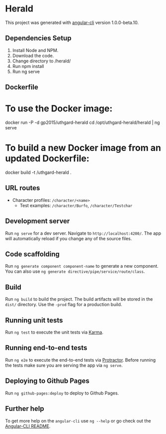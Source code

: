 # Herald

This project was generated with [angular-cli](https://github.com/angular/angular-cli) version 1.0.0-beta.10.

## Dependencies Setup

1. Install Node and NPM.
2. Download the code.
3. Change directory to /herald/
4. Run npm install
5. Run ng serve

## Dockerfile

# To use the Docker image:

docker run -P -d gp2015/uthgard-herald cd /opt/uthgard-herald/herald | ng serve

# To build a new Docker image from an updated Dockerfile:

docker build -t <username>/uthgard-herald .


## URL routes
* Character profiles: `/character/<name>`
    * Test examples: `/character/Burfo`, `/character/Testchar`


## Development server
Run `ng serve` for a dev server. Navigate to `http://localhost:4200/`. The app will automatically reload if you change any of the source files.

## Code scaffolding

Run `ng generate component component-name` to generate a new component. You can also use `ng generate directive/pipe/service/route/class`.

## Build

Run `ng build` to build the project. The build artifacts will be stored in the `dist/` directory. Use the `-prod` flag for a production build.

## Running unit tests

Run `ng test` to execute the unit tests via [Karma](https://karma-runner.github.io).

## Running end-to-end tests

Run `ng e2e` to execute the end-to-end tests via [Protractor](http://www.protractortest.org/). 
Before running the tests make sure you are serving the app via `ng serve`.

## Deploying to Github Pages

Run `ng github-pages:deploy` to deploy to Github Pages.

## Further help

To get more help on the `angular-cli` use `ng --help` or go check out the [Angular-CLI README](https://github.com/angular/angular-cli/blob/master/README.md).
